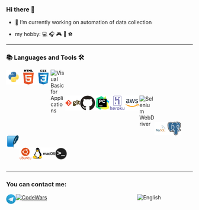 ### Hi there 👋

- 🔭 I’m currently working on automation of data collection
<!--
- 🌱 I’m currently learning django and flask frameworks
-->
- my hobby: :computer: :headphones: :video_game: :car: :soccer:

---

### 📚 Languages and Tools 🛠️

<img align="left" alt="Python" title="Python" width="40px" src="https://raw.githubusercontent.com/github/explore/80688e429a7d4ef2fca1e82350fe8e3517d3494d/topics/python/python.png" />
<img align="left" alt="HTML5" title="HTML5" width="40px" src="https://raw.githubusercontent.com/github/explore/80688e429a7d4ef2fca1e82350fe8e3517d3494d/topics/html/html.png"/>
<img align="left" alt="CSS3" title="CSS3" width="40px"
src="https://raw.githubusercontent.com/github/explore/80688e429a7d4ef2fca1e82350fe8e3517d3494d/topics/css/css.png" />
<img align="left" alt="Visual Basic for Applications" title="Visual Basic for Applications" width="40px" src="https://styles.redditmedia.com/t5_2rnlw/styles/communityIcon_z3kwah4z27c71.png" />

<br/>
<br/>
<br/>

####  

<img align="left" alt="Git" title="Git" width="40px" src="https://raw.githubusercontent.com/github/explore/80688e429a7d4ef2fca1e82350fe8e3517d3494d/topics/git/git.png" />
<img align="left" alt="GitHub" title="GitHub" width="40px" src="https://raw.githubusercontent.com/github/explore/89bdd9644f44d1b12180fd512b95574fe4c54617/topics/github-api/github-api.png" />
<img align="left" alt="PyCharm" title="PyCharm" width="40px" src="https://github.com/devicons/devicon/raw/master/icons/pycharm/pycharm-original.svg" />
<img align="left" alt="Heroku" title="Heroku" width="40px" src="https://github.com/devicons/devicon/raw/master/icons/heroku/heroku-original-wordmark.svg" />
<img align="left" alt="AWS" title="Amazon AWS" width="40px" src="https://raw.githubusercontent.com/github/explore/fbceb94436312b6dacde68d122a5b9c7d11f9524/topics/aws/aws.png" />
<img align="left" alt="Selenium WebDriver" title="Selenium WebDriver" width="40px" src="https://upload.wikimedia.org/wikipedia/uk/5/5c/Seleniumlogo.png" />

<br/>
<br/>
<br/>

####  
<img align="left" alt="MySQL" title="MySQL" width="36px" src="https://raw.githubusercontent.com/github/explore/80688e429a7d4ef2fca1e82350fe8e3517d3494d/topics/mysql/mysql.png"/>
<img align="left" alt="PostgreSQL" title="PostgreSQL" width="36px" src="https://raw.githubusercontent.com/github/explore/80688e429a7d4ef2fca1e82350fe8e3517d3494d/topics/postgresql/postgresql.png"/>
<img align="left" alt="SQLite" title="SQLite" width="36px" src="https://raw.githubusercontent.com/github/explore/2d218e3aa252dc90eef269b34eeec1fbd15dc07e/topics/sqlite/sqlite.png"/>

<br/>
<br/>
<br/>

####  

<img align="left" alt="Ubuntu" title="Ubuntu" width="32px" src="https://github.com/devicons/devicon/raw/master/icons/ubuntu/ubuntu-plain-wordmark.svg"/>
<img align="left" alt="Linux" title="Linux" width="32px" src="https://github.com/devicons/devicon/raw/master/icons/linux/linux-original.svg"/>
<img align="left" alt="MacOs" title="MacOs" width="32px" src="https://raw.githubusercontent.com/github/explore/868696fc547869eb5de5add3b3695abdd43bb9dc/topics/macos/macos.png"/>
<img align="left" alt="Terminal" title="Terminal" width="32px" src="https://raw.githubusercontent.com/github/explore/d92924b1d925bb134e308bd29c9de6c302ed3beb/topics/terminal/terminal.png"/>

<br />
<br />
<br />

---
### You can contact me:

[<img align="left" alt="Telegram" title="Mastermind" width="26px" src="https://raw.githubusercontent.com/github/explore/80688e429a7d4ef2fca1e82350fe8e3517d3494d/topics/telegram/telegram.png" />][telegram]
[<img alt="CodeWars" title="Mastermind" src="https://www.codewars.com/users/Mastermind_K/badges/micro" />][CodeWars]
[<img align="right" alt="English" title="B2 Upper Intermediate" width="150px" src="https://www.abaenglish.com/ru/wp-content/uploads/sites/11/2020/02/level-a-1-copy-3@2x.png"/>][English]

[telegram]: https://t.me/Mastermind_K
[CodeWars]: https://www.codewars.com/users/Mastermind_K
[English]: https://www.efset.org/cert/oDAoqP
